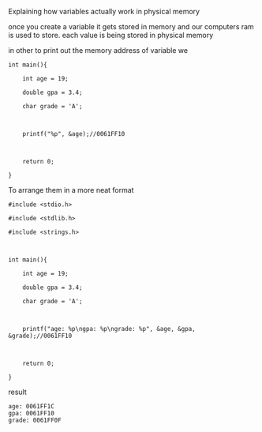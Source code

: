 Explaining how variables actually work in physical memory

once you create a variable it gets stored in memory and our computers ram is used to store.
each value is being stored in physical memory

in other to print out the memory address of variable
we 

```
int main(){

    int age = 19;

    double gpa = 3.4;

    char grade = 'A';

  

    printf("%p", &age);//0061FF10

  

    return 0;

}
```
To arrange them in  a more neat format

```
#include <stdio.h>

#include <stdlib.h>

#include <strings.h>

  

int main(){

    int age = 19;

    double gpa = 3.4;

    char grade = 'A';

  

    printf("age: %p\ngpa: %p\ngrade: %p", &age, &gpa, &grade);//0061FF10

  

    return 0;

}
```

result 
```
age: 0061FF1C
gpa: 0061FF10
grade: 0061FF0F
```
